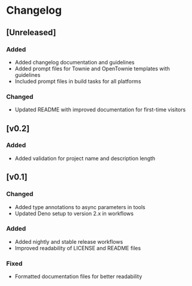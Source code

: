 # Changelog

## [Unreleased]

### Added

- Added changelog documentation and guidelines
- Added prompt files for Townie and OpenTownie templates with guidelines
- Included prompt files in build tasks for all platforms

### Changed

- Updated README with improved documentation for first-time visitors

## [v0.2]

### Added

- Added validation for project name and description length

## [v0.1]

### Changed

- Added type annotations to async parameters in tools
- Updated Deno setup to version 2.x in workflows

### Added

- Added nightly and stable release workflows
- Improved readability of LICENSE and README files

### Fixed

- Formatted documentation files for better readability
